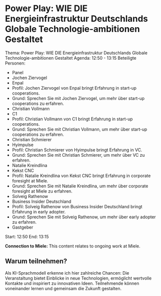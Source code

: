 # Power Play: WIE DIE Energieinfrastruktur Deutschlands Globale Technologie-ambitionen Gestaltet
Thema: Power Play: WIE DIE Energieinfrastruktur Deutschlands Globale Technologie-ambitionen Gestaltet
Agenda: 12:50 - 13:15
Beteiligte Personen:
- Panel
- Jochen Ziervogel
- Enpal
- Profil: Jochen Ziervogel von Enpal bringt Erfahrung in start-up cooperations.
- Grund: Sprechen Sie mit Jochen Ziervogel, um mehr über start-up cooperations zu erfahren.
- Christian Vollmann
- C1
- Profil: Christian Vollmann von C1 bringt Erfahrung in start-up cooperations.
- Grund: Sprechen Sie mit Christian Vollmann, um mehr über start-up cooperations zu erfahren.
- Christian Schmierer
- Hyimpulse
- Profil: Christian Schmierer von Hyimpulse bringt Erfahrung in VC.
- Grund: Sprechen Sie mit Christian Schmierer, um mehr über VC zu erfahren.
- Natalie Kreindlina
- Kekst CNC
- Profil: Natalie Kreindlina von Kekst CNC bringt Erfahrung in corporate foresight at Miele.
- Grund: Sprechen Sie mit Natalie Kreindlina, um mehr über corporate foresight at Miele zu erfahren.
- Solveig Rathenow
- Business Insider Deutschland
- Profil: Solveig Rathenow von Business Insider Deutschland bringt Erfahrung in early adopter.
- Grund: Sprechen Sie mit Solveig Rathenow, um mehr über early adopter zu erfahren.
- Gastgeber

Start: 12:50
End: 13:15

**Connection to Miele:** This content relates to ongoing work at Miele.

## Warum teilnehmen?

Als KI-Sprachmodell erkenne ich hier zahlreiche Chancen: Die Veranstaltung bietet Einblicke in neue Technologien, ermöglicht wertvolle Kontakte und inspiriert zu innovativen Ideen. Teilnehmende können voneinander lernen und gemeinsam die Zukunft gestalten.
